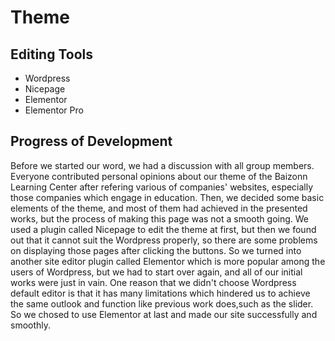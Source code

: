 # Theme
## Editing Tools
* Wordpress
* Nicepage
* Elementor
* Elementor Pro
## Progress of Development
Before we started our word, we had a discussion with all group members. Everyone contributed personal opinions about our 
theme of the Baizonn Learning Center after refering various of companies' websites, especially those companies which engage 
in education. Then, we decided some basic elements of the theme, and most of them had achieved in the presented works, but 
the process of making this page was not a smooth going. We used a plugin called Nicepage to edit the theme at first, but 
then we found out that it cannot suit the Wordpress properly, so there are some problems on displaying those pages after 
clicking the buttons. So we turned into another site editor plugin called Elementor which is more popular among the users of
Wordpress, but we had to start over again, and all of our initial works were just in vain. One reason that we didn't choose 
Wordpress default editor is that it has many limitations which hindered us to achieve the same outlook and function like 
previous work does,such as the slider. So we chosed to use Elementor at last and made our site successfully and smoothly.

